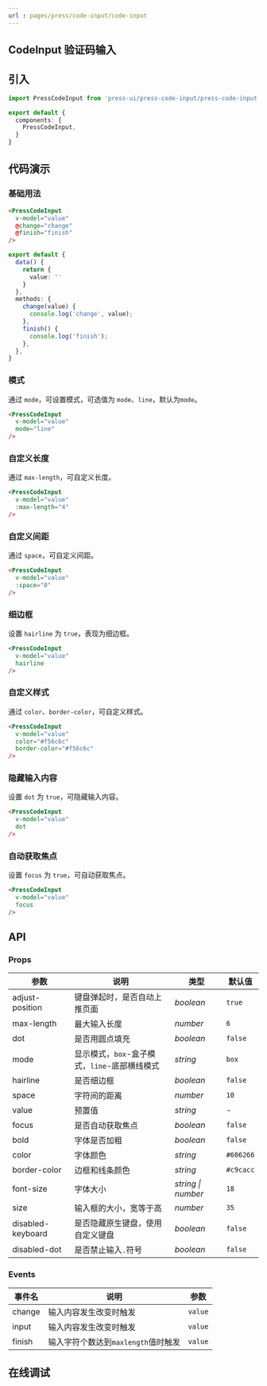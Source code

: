 ```yaml
---
url : pages/press/code-input/code-input
---
```


## CodeInput 验证码输入


## 引入

```ts
import PressCodeInput from 'press-ui/press-code-input/press-code-input';

export default {
  components: {
    PressCodeInput,
  }
}
```

## 代码演示

### 基础用法

```html
<PressCodeInput
  v-model="value"
  @change="change"
  @finish="finish"
/>
```

```ts
export default {
  data() {
    return {
      value: ''
    }
  },
  methods: {
    change(value) {
      console.log('change', value);
    },
    finish() {
      console.log('finish');
    },
  },
}
```

### 模式

通过 `mode`，可设置模式，可选值为 `mode`、`line`，默认为`mode`。

```html
<PressCodeInput
  v-model="value"
  mode="line"
/>
```

### 自定义长度

通过 `max-length`，可自定义长度。

```html
<PressCodeInput
  v-model="value"
  :max-length="4"
/>
```

### 自定义间距

通过 `space`，可自定义间距。

```html
<PressCodeInput
  v-model="value"
  :space="0"
/>
```

### 细边框

设置 `hairline` 为 `true`，表现为细边框。


```html
<PressCodeInput
  v-model="value"
  hairline
/>
```

### 自定义样式

通过 `color`、`border-color`，可自定义样式。


```html
<PressCodeInput
  v-model="value"
  color="#f56c6c"
  border-color="#f56c6c"
/>
```

### 隐藏输入内容

设置 `dot` 为 `true`，可隐藏输入内容。

```html
<PressCodeInput
  v-model="value"
  dot
/>
```

### 自动获取焦点

设置 `focus` 为 `true`，可自动获取焦点。

```html
<PressCodeInput
  v-model="value"
  focus
/>
```



## API

### Props

| 参数              | 说明                                          | 类型               | 默认值    |
| ----------------- | --------------------------------------------- | ------------------ | --------- |
| adjust-position   | 键盘弹起时，是否自动上推页面                  | _boolean_          | `true`    |
| max-length        | 最大输入长度                                  | _number_           | `6`       |
| dot               | 是否用圆点填充                                | _boolean_          | `false`   |
| mode              | 显示模式，`box`-盒子模式，`line`-底部横线模式 | _string_           | `box`     |
| hairline          | 是否细边框                                    | _boolean_          | `false`   |
| space             | 字符间的距离                                  | _number_           | `10`      |
| value             | 预置值                                        | _string_           | -         |
| focus             | 是否自动获取焦点                              | _boolean_          | `false`   |
| bold              | 字体是否加粗                                  | _boolean_          | `false`   |
| color             | 字体颜色                                      | _string_           | `#606266` |
| border-color      | 边框和线条颜色                                | _string_           | `#c9cacc` |
| font-size         | 字体大小                                      | _string \| number_ | `18`      |
| size              | 输入框的大小，宽等于高                        | _number_           | `35`      |
| disabled-keyboard | 是否隐藏原生键盘，使用自定义键盘              | _boolean_          | `false`   |
| disabled-dot      | 是否禁止输入`.`符号                           | _boolean_          | `false`   |



### Events

| 事件名 | 说明                                | 参数    |
| ------ | ----------------------------------- | ------- |
| change | 输入内容发生改变时触发              | `value` |
| input  | 输入内容发生改变时触发              | `value` |
| finish | 输入字符个数达到`maxlength`值时触发 | `value` |

## 在线调试

<debug-online />
